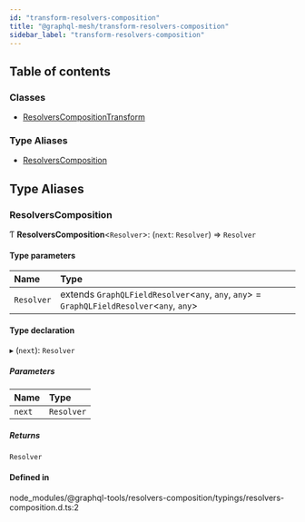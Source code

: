 ```yaml
---
id: "transform-resolvers-composition"
title: "@graphql-mesh/transform-resolvers-composition"
sidebar_label: "transform-resolvers-composition"
---
```


## Table of contents

### Classes

- [ResolversCompositionTransform](/docs/api/classes/transforms_resolvers_composition_src.ResolversCompositionTransform)

### Type Aliases

- [ResolversComposition](transforms_resolvers_composition_src#resolverscomposition)

## Type Aliases

### ResolversComposition

Ƭ **ResolversComposition**<`Resolver`\>: (`next`: `Resolver`) => `Resolver`

#### Type parameters

| Name | Type |
| :------ | :------ |
| `Resolver` | extends `GraphQLFieldResolver`<`any`, `any`, `any`\> = `GraphQLFieldResolver`<`any`, `any`\> |

#### Type declaration

▸ (`next`): `Resolver`

##### Parameters

| Name | Type |
| :------ | :------ |
| `next` | `Resolver` |

##### Returns

`Resolver`

#### Defined in

node_modules/@graphql-tools/resolvers-composition/typings/resolvers-composition.d.ts:2
